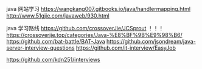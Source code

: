 java 网站学习
https://wangkang007.gitbooks.io/java/handlermapping.html
http://www.51gjie.com/javaweb/930.html


java 学习路线
https://github.com/crossoverJie/JCSprout ！！！
https://crossoverjie.top/categories/Java-%E8%BF%9B%E9%98%B6/
https://github.com/bat-battle/BAT-Java
https://github.com/jsondream/java-server-interview-questions
https://github.com/it-interview/EasyJob


https://github.com/kdn251/interviews